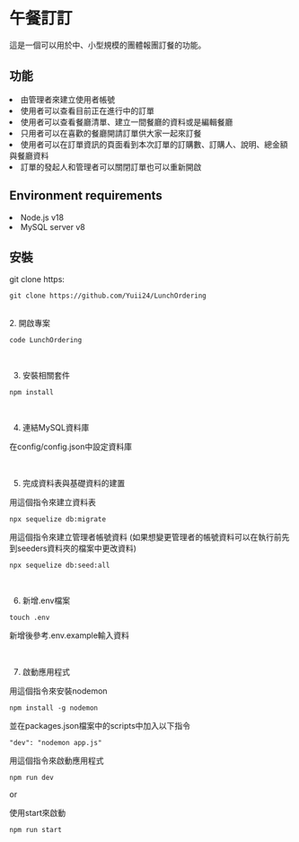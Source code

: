 <h1>午餐訂訂</h1>
這是一個可以用於中、小型規模的團體報團訂餐的功能。

<h2>功能</h2>
<li>由管理者來建立使用者帳號</li>
<li>使用者可以查看目前正在進行中的訂單</li>
<li>使用者可以查看餐廳清單、建立一間餐廳的資料或是編輯餐廳</li>
<li>只用者可以在喜歡的餐廳開請訂單供大家一起來訂餐</li>
<li>使用者可以在訂單資訊的頁面看到本次訂單的訂購數、訂購人、說明、總金額與餐廳資料</li>
<li>訂單的發起人和管理者可以關閉訂單也可以重新開啟</li>

<h2>Environment requirements</h2>

<li>Node.js v18</li>
<li>MySQL server v8</li>

<h2>安裝</h2>

git clone https:

```
git clone https://github.com/Yuii24/LunchOrdering
```
<br>
2. 開啟專案

```
code LunchOrdering
```
<br>

3. 安裝相關套件

```
npm install
```

<br />

4. 連結MySQL資料庫

在config/config.json中設定資料庫<br />

<br />

5. 完成資料表與基礎資料的建置

用這個指令來建立資料表
```
npx sequelize db:migrate
```

用這個指令來建立管理者帳號資料
(如果想變更管理者的帳號資料可以在執行前先到seeders資料夾的檔案中更改資料)
```
npx sequelize db:seed:all
```

<br />

6. 新增.env檔案
```
touch .env
```
新增後參考.env.example輸入資料

<br />

7. 啟動應用程式

用這個指令來安裝nodemon
```
npm install -g nodemon
```
並在packages.json檔案中的scripts中加入以下指令
```
"dev": "nodemon app.js"
```

用這個指令來啟動應用程式
```
npm run dev
```

or

使用start來啟動

```
npm run start
```
